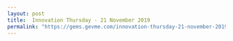 ```yaml
---
layout: post
title:  Innovation Thursday - 21 November 2019
permalink: "https://gems.gevme.com/innovation-thursday-21-november-2019-32368236"
---
```

